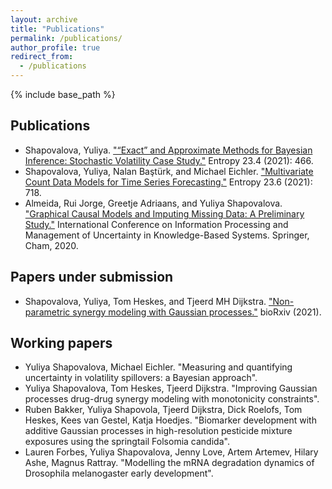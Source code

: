 ```yaml
---
layout: archive
title: "Publications"
permalink: /publications/
author_profile: true
redirect_from:
  - /publications
---
```


{% include base_path %}

Publications
-------------------------
* Shapovalova, Yuliya. ["“Exact” and Approximate Methods for Bayesian Inference: Stochastic Volatility Case Study."](https://www.mdpi.com/1099-4300/23/4/466) Entropy 23.4 (2021): 466.
* Shapovalova, Yuliya, Nalan Baştürk, and Michael Eichler. ["Multivariate Count Data Models for Time Series Forecasting."](https://www.mdpi.com/1099-4300/23/6/718) Entropy 23.6 (2021): 718.
* Almeida, Rui Jorge, Greetje Adriaans, and Yuliya Shapovalova. ["Graphical Causal Models and Imputing Missing Data: A Preliminary Study."](https://link.springer.com/chapter/10.1007/978-3-030-50146-4_36) International Conference on Information Processing and Management of Uncertainty in Knowledge-Based Systems. Springer, Cham, 2020.

Papers under submission
-------------------------
* Shapovalova, Yuliya, Tom Heskes, and Tjeerd MH Dijkstra. ["Non-parametric synergy modeling with Gaussian processes."](https://www.biorxiv.org/content/10.1101/2021.04.02.438180v1.abstract) bioRxiv (2021).

Working papers
-------------------------
* Yuliya Shapovalova, Michael Eichler. "Measuring and quantifying uncertainty in volatility spillovers: a Bayesian approach".
* Yuliya Shapovalova, Tom Heskes, Tjeerd Dijkstra. "Improving Gaussian processes drug-drug synergy modeling with monotonicity constraints".
* Ruben Bakker, Yuliya Shapovola, Tjeerd Dijkstra, Dick Roelofs, Tom Heskes, Kees van Gestel, Katja Hoedjes. "Biomarker development with additive Gaussian processes in high-resolution pesticide mixture exposures using the springtail Folsomia candida".
* Lauren Forbes, Yuliya Shapovalova, Jenny Love, Artem Artemev, Hilary Ashe, Magnus Rattray. "Modelling the mRNA degradation dynamics of Drosophila melanogaster early development".
